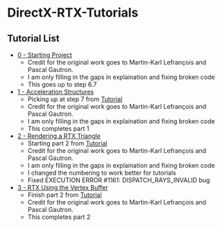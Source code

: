 # DirectX-RTX-Tutorials

## Tutorial List
* [0 - Starting Project](https://github.com/cpyburn/DirectX-RTX-Tutorials/tree/main/0%20-%20Starting%20Project)
    * Credit for the original work goes to Martin-Karl Lefrançois and Pascal Gautron. 
    * I am only filling in the gaps in explaination and fixing broken code
    * This goes up to step 6.7 
* [1 - Acceleration Structures](https://github.com/cpyburn/DirectX-RTX-Tutorials/tree/main/1%20-%20Acceleration%20Structures)
    * Picking up at step 7 from [Tutorial](https://developer.nvidia.com/rtx/raytracing/dxr/dx12-raytracing-tutorial-part-1)
    * Credit for the original work goes to Martin-Karl Lefrançois and Pascal Gautron. 
    * I am only filling in the gaps in explaination and fixing broken code
    * This completes part 1
* [2 - Rendering a RTX Triangle](https://github.com/cpyburn/DirectX-RTX-Tutorials/tree/main/2%20-%20Rendering%20a%20RTX%20Triangle)
    * Starting part 2 from [Tutorial](https://developer.nvidia.com/rtx/raytracing/dxr/DX12-Raytracing-tutorial-Part-2)
    * Credit for the original work goes to Martin-Karl Lefrançois and Pascal Gautron. 
    * I am only filling in the gaps in explaination and fixing broken code
    * I changed the numbering to work better for tutorials
    * Fixed EXECUTION ERROR #1161: DISPATCH_RAYS_INVALID bug
* [3 - RTX Using the Vertex Buffer](https://github.com/cpyburn/DirectX-RTX-Tutorials/tree/main/3%20-%20RTX%20Using%20the%20Vertex%20Buffer)
    * Finish part 2 from [Tutorial](https://developer.nvidia.com/rtx/raytracing/dxr/DX12-Raytracing-tutorial-Part-2)
    * Credit for the original work goes to Martin-Karl Lefrançois and Pascal Gautron. 
    * This completes part 2
